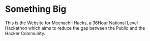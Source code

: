 
# Something Big

This is the Website for Meenachil Hacks, a 36Hour National Level Hackathon which aims to reduce the gap between the Public and the Hacker Community.

